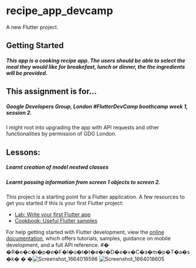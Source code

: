 # recipe_app_devcamp

A new Flutter project.

## Getting Started

##### This app is a cooking recipe app. The users should be able to select the meal they would like for breakefast, lunch or dinner, the the ingredients will be provided.

## This assignment is for...

##### Google Developers Group, London #FlutterDevCamp boothcamp week 1, session 2.

 I might root into upgrading the app with API requests and other functionalities by permission of GDG London.
## Lessons: 
##### Learnt creation of model nestwd classes
##### Learnt passing information from screen 1 objects to screen 2. 

This project is a starting point for a Flutter application.
A few resources to get you started if this is your first Flutter project:

- [Lab: Write your first Flutter app](https://docs.flutter.dev/get-started/codelab)
- [Cookbook: Useful Flutter samples](https://docs.flutter.dev/cookbook)

For help getting started with Flutter development, view the
[online documentation](https://docs.flutter.dev/), which offers tutorials,
samples, guidance on mobile development, and a full API reference.
#� �R�e�c�i�p�e�F�l�u�t�t�e�r�D�e�v�C�a�m�p�T�a�s�k�
�
�![Screenshot_1664018596](https://user-images.githubusercontent.com/64620590/192096525-8ab53b9f-52cd-474b-a51d-306cc1070cb0.png)
![Screenshot_1664018605](https://user-images.githubusercontent.com/64620590/192096535-102fcc2a-c3cc-4a07-b245-4a9d0e1897fd.png)
